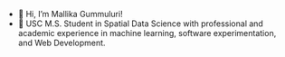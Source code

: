 - 👋 Hi, I’m Mallika Gummuluri! 
- 🌱 USC M.S. Student in Spatial Data Science with professional and academic experience in machine learning, software experimentation, and Web Development. 





<!---
mallllika/mallllika is a ✨ special ✨ repository because its `README.md` (this file) appears on your GitHub profile.
You can click the Preview link to take a look at your changes.
--->
